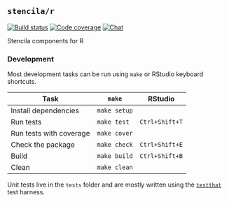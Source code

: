## `stencila/r`

[![Build status](https://travis-ci.org/stencila/r.svg?branch=master)](https://travis-ci.org/stencila/r)
[![Code coverage](https://codecov.io/gh/stencila/r/branch/master/graph/badge.svg)](https://codecov.io/gh/stencila/r)
[![Chat](https://badges.gitter.im/stencila/stencila.svg)](https://gitter.im/stencila/stencila)

Stencila components for R

### Development

Most development tasks can be run using `make` or RStudio keyboard shortcuts.

Task                                                    | `make`                | RStudio         |
------------------------------------------------------- |-----------------------|-----------------|
Install dependencies                                    | `make setup`          | 
Run tests                                               | `make test`           | `Ctrl+Shift+T`
Run tests with coverage                                 | `make cover`          |
Check the package                                       | `make check`          | `Ctrl+Shift+E`
Build                                                   | `make build`          | `Ctrl+Shift+B`
Clean                                                   | `make clean`          |

Unit tests live in the `tests` folder and are mostly written using the [`testthat`](https://github.com/hadley/testthat) test harness.
